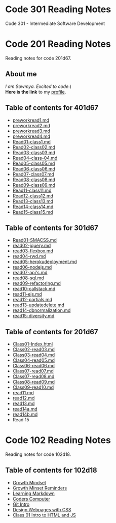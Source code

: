 # Code 301 Reading Notes
Code 301 - Intermediate Software Development

# Code 201 Reading Notes

Reading notes for code 201d67.


## About me

*I am Sowmya. Excited to code*:) <br>
**Here is the link** to my [profile](https://sowmyabillakanti.github.io/reading-notes/).

## Table of contents for 401d67
* [preworkread1.md](401/preworkread1.md)
* [preworkread2.md](401/preworkread2.md)
* [preworkread3.md](401/preworkread3.md)
* [preworkread4.md](401/preworkread4.md)
* [Read01-class1.md](401/read01-class1.md)
* [Read02-class02.md](401/read02-class02.md)
* [Read03-class03.md](401/read03-class03.md)
* [Read04-class-04.md](401/read04-class-04.md)
* [Read05-class05.md](401/read05-class05.md)
* [Read06-class06.md](401/read06-class06.md)
* [Read07-class07.md](401/read07-class07.md)
* [Read08-class08.md](401/read08-class08.md)
* [Read09-class09.md](401/read09-class09.md)
* [Read11-class11.md](401/read11-class11.md)
* [Read12-class12.md](401/read12-class12.md)
* [Read13-class13.md](401/read13-class13.md)
* [Read14-class14.md](401/read14-class14.md)
* [Read15-class15.md](401/read15-class15.md)

## Table of contents for 301d67
* [Read01-SMACSS.md](301/read01-smacss.md)
* [read02-jquery.md](301/read02-jquery.md)
* [read03-flexbox.md](301/read03-flexbox.md)
* [read04-rwd.md](301/read04-rwd.md)
* [read05-herokudeployment.md](301/read05-herokudeployment.md)
* [read06-nodejs.md](301/read06-nodejs.md)
* [read07-api's.md](301/read07-api's.md)
* [read08-sql.md](301/read08-sql.md)
* [read09-refactoring.md](301/read09-refactoring.md)
* [read10-callstack.md](301/read10-callstack.md)
* [read11-ejs.md](301/read11-ejs.md)
* [read12-partials.md](301/read12-partials.md)
* [read13-updatedelete.md](301/read13-updatedelete.md)
* [read14-dbnormalization.md](301/read14-dbnormalization.md)
* [read15-diversity.md](301/read15-diversity.md)


## Table of contents for 201d67
* [Class01-Index.html](201/class01-index.html)
* [Class02-read03.md](201/read03.md)
* [Class03-read04.md](201/read04.md)
* [Class04-read05.md](201/read05.md)
* [Class06-read06.md](201/read06.md)
* [Class07-read07.md](201/read07.md)
* [Class07-read08.md](201/read08.md)
* [Class08-read09.md](201/read09.md)
* [Class09-read10.md](201/read10.md)
* [read11.md](201/read11.md)
* [read12.md](201/read12.md)
* [read13.md](201/read13.md)
* [read14a.md](201/read14a.md)
* [read14b.md](201/read14b.md)
* Read 15

# Code 102 Reading Notes

Reading notes for code 102d18.

## Table of contents for 102d18
* [Growth Mindset](GrowthMindset.md)
* [Growth Minset Reminders](GrowthMindsetReminders.md)
* [Learning Markdown](LearningMarkdown.md)
* [Coders Computer](CodersComputer.md)
* [Git Intro](GitIntro.md)
* [Design Webpages with CSS](designwebpageswithcss.md)
* [ Class 01 Intro to HTML and JS](class-01.md)
